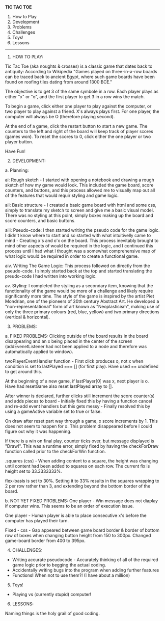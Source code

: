 **TIC TAC TOE**

1. How to Play
2. Development
3. Problems
4. Challenges
5. Toys!
6. Lessons

-------------------------------------------------------------

1. HOW TO PLAY:

Tic Tac Toe (aka noughts & crosses) is a classic game that dates back to antiquity: According to Wikipedia "Games played on three-in-a-row boards can be traced back to ancient Egypt, where such game boards have been found on roofing tiles dating from around 1300 BCE."

The objective is to get 3 of the same symbole in a row. Each player plays as either "x" or "o", and the first player to get 3 in a row wins the match. 

To begin a game, click either one player to play against the computer, or two player to play against a friend. X's always plays first. For one player, the computer will always be O (therefore playing second).

At the end of a game, click the restart button to start a new game. The counters to the left and right of the board will keep track of player scores (games won). To reset the scores to 0, click either the one player or two player button.

Have Fun!


2. DEVELOPMENT:

a. Planning:

ai: Rough sketch - I started with opening a notebook and drawing a rough sketch of how my game would look. This included the game board, score counters, and buttons, and this process allowed me to visually map out all of the features that would requir styling and game logic. 

aii: Basic structure - I created a basic game board with html and some css, simply to translate my sketch to screen and give me a basic visual model. There was no styling at this point, simply boxes making up the board and score counters, and basic buttons. 

aiii: Pseudo-code: I then started writing the pseudo code for the game logic. I didn't know where to start and so started with what intuitivelly came to mind - Creating x's and o'x on the board. This process inevitably brought to mind other aspects of would be required in the logic, and I continued this process until I had what I thought was a somewhat comprehensive map of what logic would be required in order to create a functional game. 

aiv. Writing The Game Logic: This process followed on directly from the pseudo-code. I simply started back at the top and started translating the preudo-code I had written into working logic.

av. Styling: I completed the styling as a secondary item, knowing that the functionality of the game would be more of a challenge and likely require significantly more time. The style of the game is inspired by the artist Piet Mondrian, one of the pioneers of 20th century Abstract Art. He developed a "non-representational" form of art known as "Neoplasticism", making use of only the three primary colours (red, blue, yellow) and two primary directions (vertical & horizontal). 


3. PROBLEMS:

a. FIXED PROBLEMS:
Clicking outside of the board results in the board disappearing and an x being placed in the center of the screen (addEvenetListener had not been applied to a node and therefore was automatically applied to window).

twoPlayerEventHandler function - First click produces o, not x when condition is set to lastPlayed === [] (for first play). Have used == undefined to get around this.

At the beginning of a new game, if lastPlayer[0] was x, next player is o. Have had resetGame also reset lastPlayed array to [].

After winner is declared, further clicks still increment the score counter(s) and adds pieces to board - Initially fixed this by having a function cancel and re-add event handlers but this gets messy - Finally resolved this by using a gameActive variable set to true or false.

On draw after reset part way through a game, x score increments by 1. This does not seem to happen for o. This problem disappeared before I could figure out why it was happening.

If there is a win on final play, counter ticks over, but message displayed is "Draw!". This was a runtime error, simply fixed by having the checkForDraw function called prior to the checkForWin function.  

.squares (css) - When adding content to a square, the height was changing until content had been added to squares on each row. The current fix is height set to 33.3333333%.

flex-basis is set to 30%. Setting it to 33% results in the squares wrapping to 2 per row rather than 3, and extending beyond the bottom border of the board.

b. NOT YET FIXED PROBLEMS:
One player - Win message does not diaplay if computer wins. This seems to be an order of execution issue.

One player - Human player is able to place consecutive x's before the computer has played their turn.

Fixed - css - Gap appeared between game board border & border of bottom row of boxes when changing button height from 150 to 300px. Changed game-board border from 400 to 395px.


4. CHALLENGES:
- Writing accurate pseudocode - Accurately thinking of all of the required game logic prior to begging the actual coding.
- Accidentally writing bugs into the program when adding further features
- Functions! When not to use them?! (I have about a million)


5. Toys!
- Playing vs (currently stupid) computer!


6. LESSONS:

Naming things is the holy grail of good coding. 
